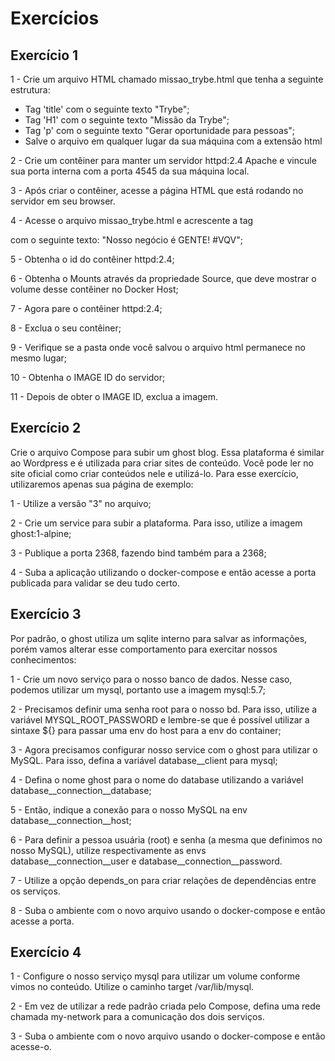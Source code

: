 # Exercícios

## Exercício 1

1 - Crie um arquivo HTML chamado missao_trybe.html que tenha a seguinte estrutura: <br />
* Tag 'title' com o seguinte texto "Trybe";<br />
* Tag 'H1' com o seguinte texto "Missão da Trybe";<br />
* Tag 'p' com o seguinte texto "Gerar oportunidade para pessoas";<br />
* Salve o arquivo em qualquer lugar da sua máquina com a extensão html<br />

2 - Crie um contêiner para manter um servidor httpd:2.4 Apache e vincule sua porta interna com a porta 4545 da sua máquina local.<br />

3 - Após criar o contêiner, acesse a página HTML que está rodando no servidor em seu browser.<br />

4 - Acesse o arquivo missao_trybe.html e acrescente a tag <p> com o seguinte texto: "Nosso negócio é GENTE! #VQV";<br />

5 - Obtenha o id do contêiner httpd:2.4;<br />

6 - Obtenha o Mounts através da propriedade Source, que deve mostrar o volume desse contêiner no Docker Host;<br />

7 - Agora pare o contêiner httpd:2.4;<br />

8 - Exclua o seu contêiner;<br />

9 - Verifique se a pasta onde você salvou o arquivo html permanece no mesmo lugar;<br />

10 - Obtenha o IMAGE ID do servidor;<br />

11 - Depois de obter o IMAGE ID, exclua a imagem.<br />

## Exercício 2

Crie o arquivo Compose para subir um ghost blog. Essa plataforma é similar ao Wordpress e é utilizada para criar sites de conteúdo. Você pode ler no site oficial como criar conteúdos nele e utilizá-lo. Para esse exercício, utilizaremos apenas sua página de exemplo:<br />

1 - Utilize a versão "3" no arquivo;<br />

2 - Crie um service para subir a plataforma. Para isso, utilize a imagem ghost:1-alpine;<br />

3 - Publique a porta 2368, fazendo bind também para a 2368;<br />

4 - Suba a aplicação utilizando o docker-compose e então acesse a porta publicada para validar se deu tudo certo.<br />

## Exercício 3

Por padrão, o ghost utiliza um sqlite interno para salvar as informações, porém vamos alterar esse comportamento para exercitar nossos conhecimentos:<br />

1 - Crie um novo serviço para o nosso banco de dados. Nesse caso, podemos utilizar um mysql, portanto use a imagem mysql:5.7;<br />

2 - Precisamos definir uma senha root para o nosso bd. Para isso, utilize a variável MYSQL_ROOT_PASSWORD e lembre-se que é possível utilizar a sintaxe ${} para passar uma env do host para a env do container;<br />

3 - Agora precisamos configurar nosso service com o ghost para utilizar o MySQL. Para isso, defina a variável database__client para mysql;<br />

4 - Defina o nome ghost para o nome do database utilizando a variável database__connection__database;<br />

5 - Então, indique a conexão para o nosso MySQL na env database__connection__host;<br />

6 - Para definir a pessoa usuária (root) e senha (a mesma que definimos no nosso MySQL), utilize respectivamente as envs database__connection__user e database__connection__password.<br />

7 - Utilize a opção depends_on para criar relações de dependências entre os serviços.<br />

8 - Suba o ambiente com o novo arquivo usando o docker-compose e então acesse a porta.<br />

## Exercício 4

1 - Configure o nosso serviço mysql para utilizar um volume conforme vimos no conteúdo. Utilize o caminho target /var/lib/mysql.<br />

2 - Em vez de utilizar a rede padrão criada pelo Compose, defina uma rede chamada my-network para a comunicação dos dois serviços.<br />

3 - Suba o ambiente com o novo arquivo usando o docker-compose e então acesse-o.<br />

